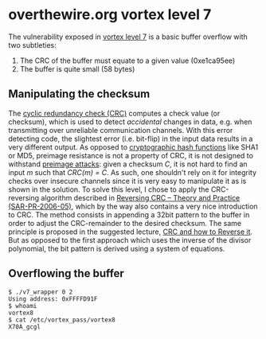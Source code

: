 overthewire.org vortex level 7
==============================

The vulnerability exposed in [vortex level 7](http://www.overthewire.org/wargames/vortex/vortex7.shtml) is a basic buffer overflow with two subtleties:

1. The CRC of the buffer must equate to a given value (0xe1ca95ee)
2. The buffer is quite small (58 bytes)


Manipulating the checksum
-------------------------

The [cyclic redundancy check (CRC)](http://en.wikipedia.org/wiki/Cyclic_redundancy_check) computes a check value (or checksum), which is used to detect *accidental* changes in data, e.g. when transmitting over unreliable communication channels. With this error detecting code, the slightest error (i.e. bit-flip) in the input data results in a very different output. As opposed to [cryptographic hash functions](http://en.wikipedia.org/wiki/Cryptographic_hash_function) like SHA1 or MD5, preimage resistance is not a property of CRC, it is not designed to withstand [preimage attacks](http://en.wikipedia.org/wiki/Preimage_attack): given a checksum *C*, it is not hard to find an input *m* such that *CRC(m) = C*. As such, one shouldn't rely on it for integrity checks over insecure channels since it is very easy to manipulate it as is shown in the solution.
To solve this level, I chose to apply the CRC-reversing algorithm described in [Reversing CRC – Theory and Practice (SAR-PR-2006-05)](http://sar.informatik.hu-berlin.de/research/publications/SAR-PR-2006-05/SAR-PR-2006-05_.pdf), which by the way also contains a very nice introduction to CRC. The method consists in appending a 32bit pattern to the buffer in order to adjust the CRC-remainder to the desired checksum. The same principle is proposed in the suggested lecture, [CRC and how to Reverse it](http://www.woodmann.com/fravia/crctut1.htm). But as opposed to the first approach which uses the inverse of the divisor polynomial, the bit pattern is derived using a system of equations.


Overflowing the buffer
----------------------



    $ ./v7_wrapper 0 2
    Using address: 0xFFFFD91F
    $ whoami
    vortex8
    $ cat /etc/vortex_pass/vortex8 
    X70A_gcgl

